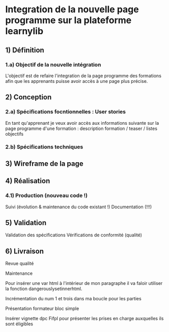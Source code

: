 # Integration de la nouvelle page programme sur la plateforme learnylib

## 1) Définition
### 1.a) Objectif de la nouvelle intégration

L'objectif est de refaire l'integration de la page programme des formations afin que les apprenants puisse avoir accès à une page plus précise.

## 2) Conception
### 2.a) Spécifications focntionnelles : User stories

En tant qu'apprenant je veux avoir accès aux informations suivante sur la page programme d'une formation : description formation / teaser / listes objectifs

### 2.b) Spécifications techniques

## 3) Wireframe de la page

## 4) Réalisation

### 4.1) Production (nouveau code !)

Suivi (évolution & maintenance du code existant !)
Documentation (!!!)

## 5) Validation

Validation des spécifications
Vérifications de conformité (qualité)

## 6) Livraison

Revue qualité

Maintenance

Pour insérer une var html à l'intérieur de mon paragraphe il va faloir utiliser la fonction dangerouslysetinnerhtml.

Incrémentation du num 1 et trois dans ma boucle pour les parties

Présentation formateur bloc simple

Insérer vignette dpc Fifpl pour présenter les prises en charge auxquelles ils sont éligibles